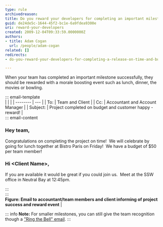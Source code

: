 ```yaml
---
type: rule
archivedreason: 
title: Do you reward your developers for completing an important milestone on time and budget?
guid: de24de5c-1644-45f2-bc1e-6a9fdea9300e
uri: reward-your-developers
created: 2009-12-04T09:33:59.0000000Z
authors:
- title: Adam Cogan
  url: /people/adam-cogan
related: []
redirects:
- do-you-reward-your-developers-for-completing-a-release-on-time-and-budget

---
```


When your team has completed an important milestone successfully, they should be rewarded with a morale boosting event such as lunch, dinner, the movies or bowling.

<!--endintro-->
  
::: email-template  
|          |     |
| -------- | --- |
| To:      | Team and Client |
| Cc:      | Accountant and Account Manager |
| Subject: | Project completed on budget and customer happy - reward! |  
::: email-content  

### Hey team,

Congratulations on completing the project on time!  We will celebrate by going for lunch together at Bistro Paris on Friday!  We have a budget of $50 per team member!

### Hi \<Client Name\>,
If you are available it would be great if you could join us.  Meet at the SSW office in Neutral Bay at 12:45pm. 

:::  
:::  
**Figure: Email to accountant/team members and client informing of project success and reward event**  |

::: info
**Note:** For smaller milestones, you can still give the team recognition though a ["Ring the Bell" email](/do-you-ring-a-bell-or-similar-when-you-secure-a-big-deal-make-a-sale-or-get-some-great-feedback).
:::
